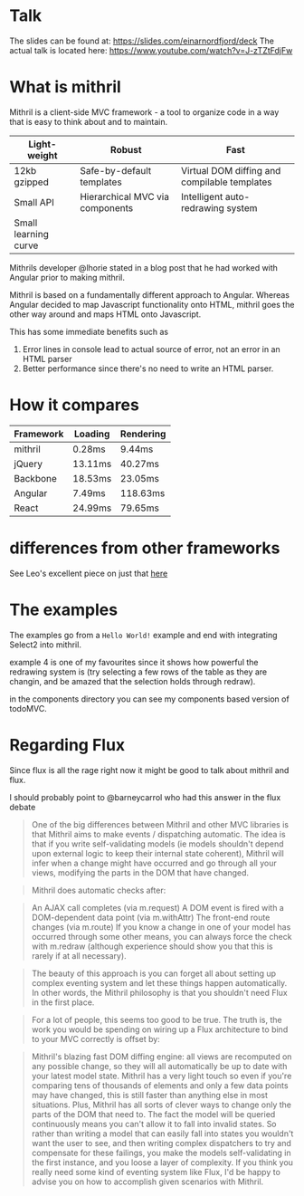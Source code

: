 # Talk

The slides can be found at: https://slides.com/einarnordfjord/deck
The actual talk is located here: https://www.youtube.com/watch?v=J-zTZtFdjFw

# What is mithril

Mithril is a client-side MVC framework - a tool to organize code in a way that is easy to think about and to maintain.

Light-weight  |  Robust | Fast
--------------|---------|----------
12kb gzipped | Safe-by-default templates | Virtual DOM diffing and compilable templates
Small API | Hierarchical MVC via components | Intelligent auto-redrawing system
Small learning curve ||

Mithrils developer @lhorie stated in a blog post that he had worked with Angular prior to making mithril.

Mithril is based on a fundamentally different approach to Angular. Whereas Angular decided to map Javascript functionality onto HTML, mithril goes the other way around and maps HTML onto Javascript.

This has some immediate benefits such as

1. Error lines in console lead to actual source of error, not an error in an HTML parser
2. Better performance since there's no need to write an HTML parser.

# How it compares
Framework | Loading | Rendering
----------|---------|-----------
mithril   | 0.28ms  | 9.44ms
jQuery    | 13.11ms | 40.27ms
Backbone  | 18.53ms | 23.05ms
Angular   | 7.49ms  | 118.63ms
React     | 24.99ms | 79.65ms

# differences from other frameworks

See Leo's excellent piece on just that [here](http://lhorie.github.io/mithril/comparison.html)

# The examples

The examples go from a `Hello World!` example and end with integrating Select2 into mithril.

example 4 is one of my favourites since it shows how powerful the redrawing system is (try selecting a few rows of the table as they are changin, and be amazed that the selection holds through redraw).

in the components directory you can see my components based version of todoMVC.
# Regarding Flux

Since flux is all the rage right now it might be good to talk about mithril and flux.

I should probably point to @barneycarrol who had this answer in the flux debate

> One of the big differences between Mithril and other MVC libraries is that Mithril aims to make events / dispatching automatic. The idea is that if you write self-validating models (ie models shouldn't depend upon external logic to keep their internal state coherent), Mithril will infer when a change might have occurred and go through all your views, modifying the parts in the DOM that have changed.

>Mithril does automatic checks after:

>An AJAX call completes (via m.request)
A DOM event is fired with a DOM-dependent data point (via m.withAttr)
The front-end route changes (via m.route)
If you know a change in one of your model has occurred through some other means, you can always force the check with m.redraw (although experience should show you that this is rarely if at all necessary).

>The beauty of this approach is you can forget all about setting up complex eventing system and let these things happen automatically. In other words, the Mithril philosophy is that you shouldn't need Flux in the first place.

>For a lot of people, this seems too good to be true. The truth is, the work you would be spending on wiring up a Flux architecture to bind to your MVC correctly is offset by:

>Mithril's blazing fast DOM diffing engine: all views are recomputed on any possible change, so they will all automatically be up to date with your latest model state. Mithril has a very light touch so even if you're comparing tens of thousands of elements and only a few data points may have changed, this is still faster than anything else in most situations. Plus, Mithril has all sorts of clever ways to change only the parts of the DOM that need to.
The fact the model will be queried continuously means you can't allow it to fall into invalid states. So rather than writing a model that can easily fall into states you wouldn't want the user to see, and then writing complex dispatchers to try and compensate for these failings, you make the models self-validating in the first instance, and you loose a layer of complexity.
If you think you really need some kind of eventing system like Flux, I'd be happy to advise you on how to accomplish given scenarios with Mithril.

